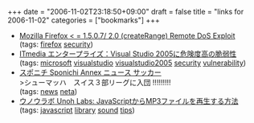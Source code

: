 +++
date = "2006-11-02T23:18:50+09:00"
draft = false
title = "links for 2006-11-02"
categories = ["bookmarks"]
+++

<ul class="delicious">
	<li>
		<div class="delicious-link"><a href="http://www.milw0rm.com/exploits/2695">Mozilla Firefox &lt; = 1.5.0.7/ 2.0 (createRange) Remote DoS Exploit</a></div>
		<div class="delicious-tags">(tags: <a href="http://del.icio.us/nobu666/firefox">firefox</a> <a href="http://del.icio.us/nobu666/security">security</a>)</div>
	</li>
	<li>
		<div class="delicious-link"><a href="http://www.itmedia.co.jp/enterprise/articles/0611/01/news099.html">ITmedia エンタープライズ：Visual Studio 2005に危険度高の脆弱性</a></div>
		<div class="delicious-tags">(tags: <a href="http://del.icio.us/nobu666/microsoft">microsoft</a> <a href="http://del.icio.us/nobu666/visualstudio">visualstudio</a> <a href="http://del.icio.us/nobu666/visualstudio2005">visualstudio2005</a> <a href="http://del.icio.us/nobu666/security">security</a> <a href="http://del.icio.us/nobu666/vulnerability">vulnerability</a>)</div>
	</li>
	<li>
		<div class="delicious-link"><a href="http://www.sponichi.co.jp/soccer/news/2006/11/02/11.html">スポニチ Sponichi Annex ニュース サッカー</a></div>
		<div class="delicious-extended">&gt;シューマッハ　スイス３部リーグに入団
!!!!!!!!!</div>
		<div class="delicious-tags">(tags: <a href="http://del.icio.us/nobu666/news">news</a> <a href="http://del.icio.us/nobu666/neta">neta</a>)</div>
	</li>
	<li>
		<div class="delicious-link"><a href="http://labs.unoh.net/2006/11/javascriptmp3.html">ウノウラボ Unoh Labs: JavaScriptからMP3ファイルを再生する方法</a></div>
		<div class="delicious-tags">(tags: <a href="http://del.icio.us/nobu666/javascript">javascript</a> <a href="http://del.icio.us/nobu666/library">library</a> <a href="http://del.icio.us/nobu666/sound">sound</a> <a href="http://del.icio.us/nobu666/tips">tips</a>)</div>
	</li>
</ul>
